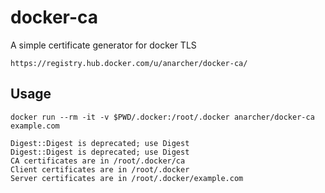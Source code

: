 # docker-ca

A simple certificate generator for docker TLS

`https://registry.hub.docker.com/u/anarcher/docker-ca/`

## Usage

`docker run --rm -it -v $PWD/.docker:/root/.docker anarcher/docker-ca example.com`

```
Digest::Digest is deprecated; use Digest
Digest::Digest is deprecated; use Digest
CA certificates are in /root/.docker/ca
Client certificates are in /root/.docker
Server certificates are in /root/.docker/example.com
```

